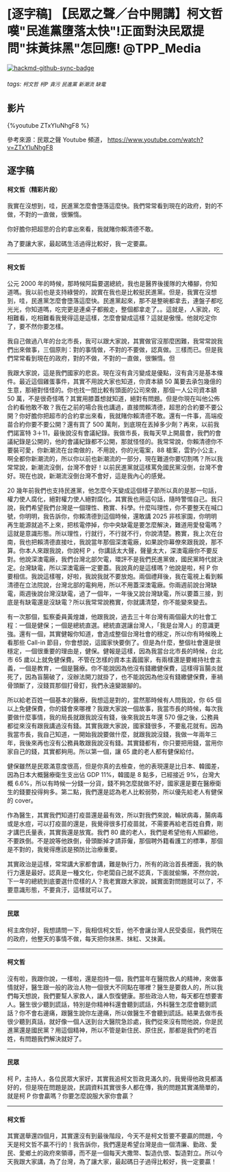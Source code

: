 # [逐字稿] 【民眾之聲／台中開講】柯文哲嘆"民進黨墮落太快"!正面對決民眾提問"抹黃抹黑"怎回應! @TPP_Media

[![hackmd-github-sync-badge](https://hackmd.io/p6vQQhPfRvCdF5b3wSE74Q/badge)](https://hackmd.io/p6vQQhPfRvCdF5b3wSE74Q)


###### tags: `柯文哲` `柯P` `貪污` `民進黨` `新潮流` `缺電`

## 影片

{%youtube ZTxYIuNhgF8 %}

參考來源：民眾之聲 Youtube 頻道， https://www.youtube.com/watch?v=ZTxYIuNhgF8


## 逐字稿

#### 柯文哲（精彩片段）

我實在沒想到，哇，民進黨怎麼會墮落這麼快。我們常常看到現在的政府，對的不做，不對的一直做，很懶惰。

你好膽你把超思的合約拿出來看，我就賭你賴清德不敢。

為了要讓大家，最起碼生活過得比較好，我一定要贏。

---

#### 柯文哲

公元 2000 年的時候，那時候阿扁要選總統，我也是醫界後援隊的大椿腳，你知道嗎。我以前也是支持綠營的，說實在我也是比較挺民進黨。但是，我實在沒想到，哇，民進黨怎麼會墮落這麼快。民進黨起來，那不是整碗都拿去，連盤子都吃光光，你知道嗎，吃完更是連桌子都搬走，整個都拿走了。。這就是，人家說，吃相難看，吃相難看我覺得這是這樣，怎麼會變成這樣？這就是傲慢。他就吃定你了，要不然你要怎樣。

我自己做過八年的台北市長，我可以跟大家說，其實做官沒那麼困難，我常常說我們出來做事，三個原則：對的事情做，不對的不要做，認真做。三樣而已。但是我們常常看到現在的政府，對的不做，不對的一直做，很懶惰。但

我跟大家說，這是我們國家的悲哀。現在沒有貪污變成是優點，沒有貪污是基本條件。最近這個雞蛋事件，其實不用說大家也知道，你資本額 50 萬要去承包幾億的生意，那絕對怪怪的。你也找一間比較有頭面的公司來做，那個一人公司資本額 50 萬，不是很奇怪嗎？其實用膝蓋想就知道，絕對有問題。但是你現在叫他公佈合約看他敢不敢？我在之前的場合我也講過，直接問賴清德，超思的合約要不要公開？你好膽你把超市的合約拿出來看，我就賭你賴清德不敢。還有一件事，高端疫苗合約你要不要公開？還有買了 500 萬劑，到底現在丟掉多少劑？再來，以前我們諾富特 3＋11，最後說沒有會議紀錄。我做市長，我每天早上開晨會，我們的會議紀錄是公開的，他的會議紀錄都不公開，那就怪怪的。我常常說，你賴清德你不要裝可愛，你新潮流在台南做的，不用說，你的光電案，88 槍案，雲豹小公主，啊全都你新潮流的，所以你以前也新潮流的一部分，現在難道你要切割嗎？所以我常常說，新潮流沒倒，台灣不會好！以前民進黨就這樣罵免國民黨沒倒，台灣不會好。現在也說，新潮流沒倒台灣不會好，這是我內心的感覺。

20 幾年前我們也支持民進黨，他怎麼今天變成這個樣子節所以真的是那一句話，權力使人腐化，絕對權力使人絕對腐化。其實我也用這句話，隨時警惕自己。我只說，我們希望我們台灣是一個理性、務實、科學。什麼叫理性，你不要整天在喊口號，你明明，我告訴你，你賴清德到這個時候，還敢講 2025 非核家園，你明明再生能源就追不上來，把核電停掉，你中央缺電是要怎麼解決，難道用愛發電嗎？這就是意識形態。所以理性，行就行，不行就不行，你說清楚。務實，我上次在台南，我也把賴清德直接吐，我說當年那個深澳電廠，如果說你幕僚來跟我說，那不算。你本人來跟我說，你說柯 P ，你講話太大聲，聲量太大，深澳電廠你不要反對。他說深澳電廠，我們台灣北部欠電，環評不是我們民進黨做，國民黨時代就決定。台灣缺電，所以深澳電廠一定要蓋。我說真的是這樣嗎？他說是啦，柯 P 你要相信。我說這樣喔，好啦，我說我就不要放炮。兩個禮拜後，我在電視上看到賴清德在立法院說，台灣北部的電夠用，所以不用蓋深澳電廠。你兩週前說台灣缺電，兩週後說台灣沒缺電，過了一個年，一年後又說台灣缺電，所以要蓋三接，到底是有缺電還是沒缺電？所以我常常說務實，你就講清楚，你不能變來變去。

有一次那個，監察委員黃煌雄，他跟我說，過去三十年台灣有兩個最大的社會工程：一個是健保；一個是總統直選。總統直選讓台灣人，「我是台灣人」的意識更強。還有一個，其實健報你知道，會造成整個台灣社會的穩定，所以你有時候晚上看那些 Call-in 節目，你會想說，這國家快要倒了。但是為什麼，整個社會還是很穩定，一個很重要的理由是，健保。健報是這樣，因為我當台北市長的時候，台北市 65 歲以上就免健保費。不管在怎樣的資本主義國家，有兩樣還是要維持社會主義，一個是教育，一個是醫療。你不能說因為他沒有錢繳健保費，這樣得盲腸炎就死了，因為盲腸破了，沒辦法開刀就掛了，也不能說因為他沒有錢繳健保費，車禍骨頭斷了，沒錢買那個打骨釘，我們永遠變跛腳的。

所以給老百姓一個基本的醫療，我想這是對的，當然那時候有人問我說，你 65 個以上免健保費，你的錢會來哪裡？我跟大家說一個故事，我當市長的時候，每次我要做什麼事情，我的局長就跟我說沒有錢，後來我說五年還 570 億之後，公務員都從來沒有跟我講過沒有錢。其實我跟大家說，國家錢很多，不要亂花就有。因為我當市長，我自己知道，一開始我說要做什麼，就跟我說沒錢，我做一年兩年三年，我後來再也沒有公務員敢跟我說沒有錢。其實錢都有，你只要把用錢，當用你家自己的錢，其實都夠用。所以第一個，讓 65 歲的老人都有健保給付。

健保雖然是民眾滿意度很高，但是你真的去檢查，他的表現還是比日本、韓國差，因為日本大概醫療衛生支出佔 GDP 11%，韓國是 8 點多，已經接近 9%，台灣大概 6.6%，所以有時候一分錢一分貨，錢不夠怎麼就做不好，國家還是要在醫療衛生的錢要投得夠多。第二點，我們還是認為老人比較弱勢，所以優先給老人有健保的 cover。

作為醫生，其實我們知道打疫苗還是最有效，所以對我們來說，輪狀病毒，腸病毒或是水痘，可以打疫苗的還是，我覺得很多打疫苗就，不需要再給老百姓自費，剛才講巴氏量表，其實我還是放寬。我們 80 歲的老人，我們是希望他有人照顧他，不要跌倒。不是說等他跌倒，骨頭斷掉才請菲僱，那個聘外籍看護工的標準，那個是不對的，我覺得應該是預防比治療重要。

其實政治是這樣，常常講大家都會講，難是執行力，所有的政治首長裡面，我的執行力還是最好。認真是一種文化，你老闆自己就不認真，下面就偷懶，不然你說，下一年的總統到底要選什麼樣的人？我老實跟大家說，誠實面對問題就可以了，不要意識形態，不要貪汙，這樣就可以了。

---

#### 民眾

柯主席你好，我想請問一下，我相信柯文哲，他不會讓台灣人民受委屈，我們現在的政府，他整天的事情不做，每天把你抹黑、抹紅、又抹黃。

---

#### 柯文哲

沒有啦，我跟你說，一樣啦，還是抱持一個，我們當年在醫院救人的精神，來做事情就好，醫生跟一般的政治人物一個很大不同點在哪裡？醫生是要救人的，所以我們每天想說，我們要幫人家救人，讓人恢復健康。那些政治人物，每天都在想要害人。醫生很少聽到謊話，特別是你精神科還會聽到謊話，外科醫生怎麼會聽到謊話？你不會右邊痛，跟醫生說你左邊痛，所以做醫生不會聽到謊話。結果去做市長很少聽到真話，就好像一個人送到台大醫院急診處，我們從來沒有問他說，你是民進黨還是國民黨？用這個精神，所以不管是新住民、原住民，那都是我們的老百姓，有問題我們解決就好了。

---

#### 民眾

柯 P，主持人，各位民眾大家好，其實我追柯文哲政見滿久的，我覺得他政見都滿好的，但是現在問題是說，民調資料其實很多人都在傳，我的問題其實滿簡單的，就是柯 P 你會贏嗎？你要怎麼說服大家你會贏？

---

#### 柯文哲

其實選舉還四個月，其實還沒有到最後階段，今天不是柯文哲要不要贏的問題，今天是柯文哲不贏不行的！我告訴你，我們還是希望台灣是由一個清廉、勤政、愛民、愛鄉土的政府來領導，而不是一個每天大撒幣、製造仇恨、製造對立。所以今天我跟大家講，為了台灣，為了讓大家，最起碼日子過得比較好，我一定要贏！
